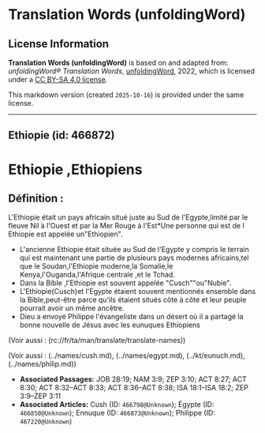 # Translation Words (unfoldingWord)

## License Information

**Translation Words (unfoldingWord)** is based on and adapted from: _unfoldingWord® Translation Words_, [unfoldingWord](https://unfoldingword.org/utw), 2022, which is licensed under a [CC BY-SA 4.0 license](https://creativecommons.org/licenses/by-sa/4.0/legalcode.en).

This markdown version (created `2025-10-16`) is provided under the same license.



--------------------------------

## Ethiopie (id: 466872)

Ethiopie ,Ethiopiens
====================

Définition :
------------

L'Ethiopie était un pays africain situé juste au Sud de l'Egypte,limité par le fleuve Nil à l'Ouest et par la Mer Rouge à l'Est\*Une personne qui est de l Ethiopie est appelée un"Ethiopien".

* L'ancienne Ethiopie était située au Sud de l'Egypte y compris le terrain qui est maintenant une partie de plusieurs pays modernes africains,tel que le Soudan,l'Ethiopie moderne,la Somalie,le Kenya,l'Ouganda,l'Afrique centrale ,et le Tchad.
* Dans la Bible ,l'Ethiopie est souvent appelée "Cusch""ou"Nubie".
* L'Ethiopie(Cusch)et l'Egypte étaient souvent mentionnés ensemble dans la Bible,peut\-être parce qu'ils étaient situés côte à côte et leur peuple pourrait avoir un même ancêtre.
* Dieu a envoyé Philippe l'évangeliste dans un désert où il a partagé la bonne nouvelle de Jésus avec les eunuques Ethiopiens

(Voir aussi : (rc://fr/ta/man/translate/translate\-names))

(Voir aussi : (../names/cush.md), (../names/egypt.md), (../kt/eunuch.md), (../names/philip.md))

* **Associated Passages:** JOB 28:19; NAM 3:9; ZEP 3:10; ACT 8:27; ACT 8:30; ACT 8:32–ACT 8:33; ACT 8:36–ACT 8:38; ISA 18:1–ISA 18:2; ZEP 3:9–ZEP 3:11
* **Associated Articles:** Cush (ID: `466798@Unknown`); Égypte (ID: `466850@Unknown`); Ennuque (ID: `466873@Unknown`); Philippe (ID: `467220@Unknown`)

